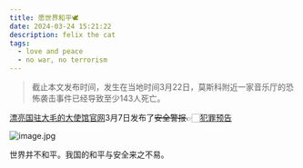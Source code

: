 ```yaml
---
title: 愿世界和平🕊
date: 2024-03-24 15:21:22
description: felix the cat
tags:
  - love and peace
  - no war, no terrorism
---
```


> 截止本文发布时间，发生在当地时间3月22日，莫斯科附近一家音乐厅的恐怖袭击事件已经导致至少143人死亡。

[漂亮国驻大毛的大使馆官网](https://ru.usembassy.gov/)3月7日发布了~~安全警报~~👉🏻[犯罪预告](https://ru.usembassy.gov/security-alert-avoid-large-gatherings-over-the-next-48-hours/)


![image.jpg](/assets/security_alert.jpg)

世界并不和平。我国的和平与安全来之不易。